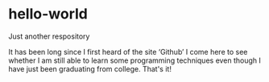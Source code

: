 # hello-world
Just another respository


It has been long since I first heard of the site ‘Github’
I come here to see whether I am still able to learn some programming techniques even though I have just been graduating from college.
That's it!
